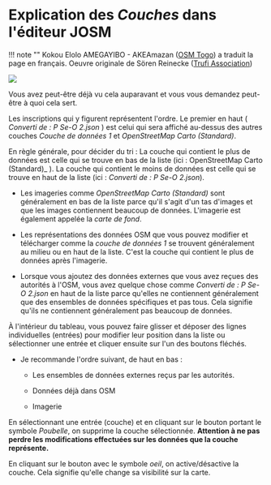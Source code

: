 # Explication des _Couches_ dans l'éditeur JOSM

!!! note ""
	Kokou Elolo AMEGAYIBO - AKEAmazan ([OSM Togo](https://openstreetmap.tg/)) a traduit la page en français. Oeuvre originale de Sören Reinecke ([Trufi Association](https://trufi-association.org))

![](josm-editor-layers.png)

Vous avez peut-être déjà vu cela auparavant et vous vous demandez peut-être à quoi cela sert.

Les inscriptions qui y figurent représentent l'ordre. Le premier en haut ( _Converti de : P Se-O 2.json_ ) est celui qui sera affiché au-dessus des autres couches _Couche de données 1_ et _OpenStreetMap Carto (Standard)_.

En règle générale, pour décider du tri : La couche qui contient le plus de données est celle qui se trouve en bas de la liste (ici : OpenStreetMap Carto (Standard)_ ). La couche qui contient le moins de données est celle qui se trouve en haut de la liste (ici : _Converti de : P Se-O 2.json_).

- Les imageries comme *OpenStreetMap Carto (Standard)* sont généralement en bas de la liste parce qu'il s'agit d'un tas d'images et que les images contiennent beaucoup de données. L'imagerie est également appelée la _carte de fond_.

- Les représentations des données OSM que vous pouvez modifier et télécharger comme la _couche de données 1_ se trouvent généralement au milieu ou en haut de la liste. C'est la couche qui contient le plus de données après l'imagerie.

- Lorsque vous ajoutez des données externes que vous avez reçues des autorités à l'OSM, vous avez quelque chose comme *Converti de : P Se-O 2.json* en haut de la liste parce qu'elles ne contiennent généralement que des ensembles de données spécifiques et pas tous. Cela signifie qu'ils ne contiennent généralement pas beaucoup de données.

À l'intérieur du tableau, vous pouvez faire glisser et déposer des lignes individuelles (entrées) pour modifier leur position dans la liste ou sélectionner une entrée et cliquer ensuite sur l'un des boutons fléchés.

- Je recommande l'ordre suivant, de haut en bas :
  
  - Les ensembles de données externes reçus par les autorités.
  
  - Données déjà dans OSM
  
  - Imagerie

En sélectionnant une entrée (couche) et en cliquant sur le bouton portant le symbole _Poubelle_, on supprime la couche sélectionnée. **Attention à ne pas perdre les modifications effectuées sur les données que la couche représente.**

En cliquant sur le bouton avec le symbole _oeil_, on active/désactive la couche. Cela signifie qu'elle change sa visibilité sur la carte.


